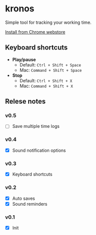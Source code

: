 # kronos
Simple tool for tracking your working time.

[Install from Chrome webstore](https://chrome.google.com/webstore/detail/kronos-timer/lbogpmhokkbbcfjabeibelaagefkbfca)

## Keyboard shortcuts
- **Play/pause**
    - Default: `Ctrl + Shift + Space`
    - Mac: `Command + Shift + Space`
- **Stop**
    - Default: `Ctrl + Shift + X`
    - Mac: `Command + Shift + X`

## Relese notes
### v0.5
- [ ] Save multiple time logs

### v0.4
- [x] Sound notification options

### v0.3
- [x] Keyboard shortcuts

### v0.2
- [x] Auto saves
- [x] Sound reminders

### v0.1
- [x] Init
